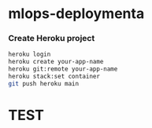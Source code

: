 # mlops-deploymenta

### Create Heroku project

```bash
heroku login
heroku create your-app-name
heroku git:remote your-app-name
heroku stack:set container
git push heroku main
```

# TEST